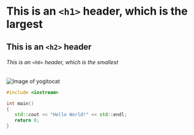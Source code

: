 # This is an `<h1>` header, which is the largest

## This is an `<h2>` header

###### This is an `<h6>` header, which is the smallest

![Image of yogitocat](https://octodex.github.com/images/yogitocat.png)

``` c++
#include <iostream>

int main() 
{
   std::cout << "Hello World!" << std::endl;
   return 0;
}
```
